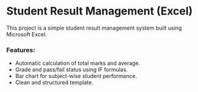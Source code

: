 # Student Result Management (Excel)

This project is a simple student result management system built using Microsoft Excel.

### Features:
- Automatic calculation of total marks and average.
- Grade and pass/fail status using IF formulas.
- Bar chart for subject-wise student performance.
- Clean and structured template.


